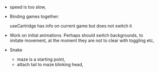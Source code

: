 
* speed is too slow,

* Binding games together:
  <!-- - add isGameOn to state returned by GameCreator, true only if game is being played, => Nie trzeba, bo jest isGameStarted
  - Arrows to switch game in BrickGame component implementation. Only if !isGameOn -->
  useCartridge has info on current game but does not switch it

* Work on initial animations. Perhaps should switch backgrounds, to imitate movement, at the moment they are not to clear with toggling etc,

* Snake
  - maze is a starting point,
  - attach tail to maze blinking head,

  

